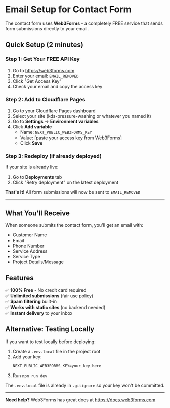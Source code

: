 # Email Setup for Contact Form

The contact form uses **Web3Forms** - a completely FREE service that sends form submissions directly to your email.

## Quick Setup (2 minutes)

### Step 1: Get Your FREE API Key

1. Go to https://web3forms.com
2. Enter your email: `EMAIL_REMOVED`
3. Click "Get Access Key"
4. Check your email and copy the access key

### Step 2: Add to Cloudflare Pages

1. Go to your Cloudflare Pages dashboard
2. Select your site (kds-pressure-washing or whatever you named it)
3. Go to **Settings** → **Environment variables**
4. Click **Add variable**
   - Name: `NEXT_PUBLIC_WEB3FORMS_KEY`
   - Value: [paste your access key from Web3Forms]
   - Click **Save**

### Step 3: Redeploy (if already deployed)

If your site is already live:
1. Go to **Deployments** tab
2. Click "Retry deployment" on the latest deployment

**That's it!** All form submissions will now be sent to `EMAIL_REMOVED`

---

## What You'll Receive

When someone submits the contact form, you'll get an email with:
- Customer Name
- Email
- Phone Number
- Service Address
- Service Type
- Project Details/Message

## Features

✅ **100% Free** - No credit card required  
✅ **Unlimited submissions** (fair use policy)  
✅ **Spam filtering** built-in  
✅ **Works with static sites** (no backend needed)  
✅ **Instant delivery** to your inbox  

## Alternative: Testing Locally

If you want to test locally before deploying:

1. Create a `.env.local` file in the project root
2. Add your key:
   ```
   NEXT_PUBLIC_WEB3FORMS_KEY=your_key_here
   ```
3. Run `npm run dev`

The `.env.local` file is already in `.gitignore` so your key won't be committed.

---

**Need help?** Web3Forms has great docs at https://docs.web3forms.com

